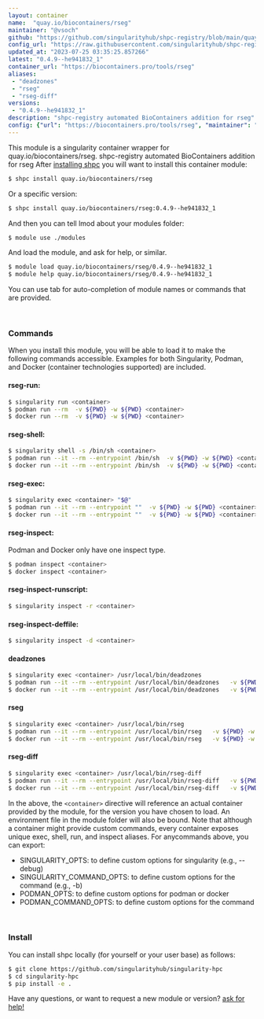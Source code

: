 ```yaml
---
layout: container
name:  "quay.io/biocontainers/rseg"
maintainer: "@vsoch"
github: "https://github.com/singularityhub/shpc-registry/blob/main/quay.io/biocontainers/rseg/container.yaml"
config_url: "https://raw.githubusercontent.com/singularityhub/shpc-registry/main/quay.io/biocontainers/rseg/container.yaml"
updated_at: "2023-07-25 03:35:25.857266"
latest: "0.4.9--he941832_1"
container_url: "https://biocontainers.pro/tools/rseg"
aliases:
 - "deadzones"
 - "rseg"
 - "rseg-diff"
versions:
 - "0.4.9--he941832_1"
description: "shpc-registry automated BioContainers addition for rseg"
config: {"url": "https://biocontainers.pro/tools/rseg", "maintainer": "@vsoch", "description": "shpc-registry automated BioContainers addition for rseg", "latest": {"0.4.9--he941832_1": "sha256:0504a5b5a8c568f75113e552734714f9ac0d3eb3d27c0752c94b0941488c588d"}, "tags": {"0.4.9--he941832_1": "sha256:0504a5b5a8c568f75113e552734714f9ac0d3eb3d27c0752c94b0941488c588d"}, "docker": "quay.io/biocontainers/rseg", "aliases": {"deadzones": "/usr/local/bin/deadzones", "rseg": "/usr/local/bin/rseg", "rseg-diff": "/usr/local/bin/rseg-diff"}}
---
```


This module is a singularity container wrapper for quay.io/biocontainers/rseg.
shpc-registry automated BioContainers addition for rseg
After [installing shpc](#install) you will want to install this container module:


```bash
$ shpc install quay.io/biocontainers/rseg
```

Or a specific version:

```bash
$ shpc install quay.io/biocontainers/rseg:0.4.9--he941832_1
```

And then you can tell lmod about your modules folder:

```bash
$ module use ./modules
```

And load the module, and ask for help, or similar.

```bash
$ module load quay.io/biocontainers/rseg/0.4.9--he941832_1
$ module help quay.io/biocontainers/rseg/0.4.9--he941832_1
```

You can use tab for auto-completion of module names or commands that are provided.

<br>

### Commands

When you install this module, you will be able to load it to make the following commands accessible.
Examples for both Singularity, Podman, and Docker (container technologies supported) are included.

#### rseg-run:

```bash
$ singularity run <container>
$ podman run --rm  -v ${PWD} -w ${PWD} <container>
$ docker run --rm  -v ${PWD} -w ${PWD} <container>
```

#### rseg-shell:

```bash
$ singularity shell -s /bin/sh <container>
$ podman run --it --rm --entrypoint /bin/sh  -v ${PWD} -w ${PWD} <container>
$ docker run --it --rm --entrypoint /bin/sh  -v ${PWD} -w ${PWD} <container>
```

#### rseg-exec:

```bash
$ singularity exec <container> "$@"
$ podman run --it --rm --entrypoint ""  -v ${PWD} -w ${PWD} <container> "$@"
$ docker run --it --rm --entrypoint ""  -v ${PWD} -w ${PWD} <container> "$@"
```

#### rseg-inspect:

Podman and Docker only have one inspect type.

```bash
$ podman inspect <container>
$ docker inspect <container>
```

#### rseg-inspect-runscript:

```bash
$ singularity inspect -r <container>
```

#### rseg-inspect-deffile:

```bash
$ singularity inspect -d <container>
```


#### deadzones

```bash
$ singularity exec <container> /usr/local/bin/deadzones
$ podman run --it --rm --entrypoint /usr/local/bin/deadzones   -v ${PWD} -w ${PWD} <container> -c " $@"
$ docker run --it --rm --entrypoint /usr/local/bin/deadzones   -v ${PWD} -w ${PWD} <container> -c " $@"
```


#### rseg

```bash
$ singularity exec <container> /usr/local/bin/rseg
$ podman run --it --rm --entrypoint /usr/local/bin/rseg   -v ${PWD} -w ${PWD} <container> -c " $@"
$ docker run --it --rm --entrypoint /usr/local/bin/rseg   -v ${PWD} -w ${PWD} <container> -c " $@"
```


#### rseg-diff

```bash
$ singularity exec <container> /usr/local/bin/rseg-diff
$ podman run --it --rm --entrypoint /usr/local/bin/rseg-diff   -v ${PWD} -w ${PWD} <container> -c " $@"
$ docker run --it --rm --entrypoint /usr/local/bin/rseg-diff   -v ${PWD} -w ${PWD} <container> -c " $@"
```



In the above, the `<container>` directive will reference an actual container provided
by the module, for the version you have chosen to load. An environment file in the
module folder will also be bound. Note that although a container
might provide custom commands, every container exposes unique exec, shell, run, and
inspect aliases. For anycommands above, you can export:

 - SINGULARITY_OPTS: to define custom options for singularity (e.g., --debug)
 - SINGULARITY_COMMAND_OPTS: to define custom options for the command (e.g., -b)
 - PODMAN_OPTS: to define custom options for podman or docker
 - PODMAN_COMMAND_OPTS: to define custom options for the command

<br>

### Install

You can install shpc locally (for yourself or your user base) as follows:

```bash
$ git clone https://github.com/singularityhub/singularity-hpc
$ cd singularity-hpc
$ pip install -e .
```

Have any questions, or want to request a new module or version? [ask for help!](https://github.com/singularityhub/singularity-hpc/issues)